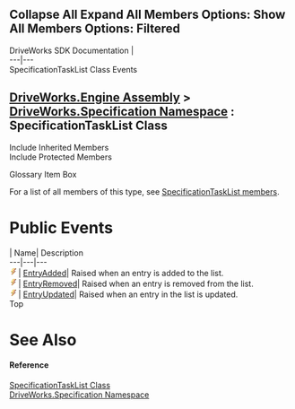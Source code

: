        

 Collapse All Expand All  Members Options: Show All  Members Options: Filtered   
---  
DriveWorks SDK Documentation  |   
---|---  
SpecificationTaskList Class Events   
  
[DriveWorks.Engine Assembly](topic2156.md) > [DriveWorks.Specification Namespace](topic10764.md) : SpecificationTaskList Class  
---  
  
Include Inherited Members    
Include Protected Members    


Glossary Item Box

For a list of all members of this type, see [SpecificationTaskList members](topic11526.md).

# Public Events

| Name| Description  
---|---|---  
![Public Event](dotnetimages/publicEvent.gif)| [EntryAdded](topic11534.md)| Raised when an entry is added to the list.   
![Public Event](dotnetimages/publicEvent.gif)| [EntryRemoved](topic11535.md)| Raised when an entry is removed from the list.   
![Public Event](dotnetimages/publicEvent.gif)| [EntryUpdated](topic11536.md)| Raised when an entry in the list is updated.   
Top

# See Also

#### Reference

[SpecificationTaskList Class](topic11525.md)   
[DriveWorks.Specification Namespace](topic10764.md)


